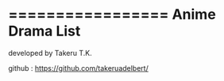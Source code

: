 =================
Anime Drama List 
=================

developed by Takeru T.K.

github : https://github.com/takeruadelbert/